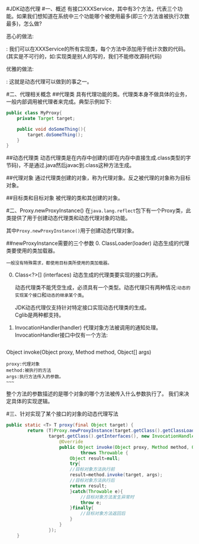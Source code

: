 #JDK动态代理
#一、概述
有接口XXXService，其中有3个方法，代表三个功能。如果我们想知道在系统中三个功能哪个被使用最多(即三个方法谁被执行次数最多)，怎么做?

恶心的做法:

: 我们可以在XXXService的所有实现类，每个方法中添加用于统计次数的代码。(其实是不可行的，如:实现类是别人的写的，我们不能修改源码代码)

优雅的做法:

: 这就是动态代理可以做到的事之一。

#二、代理相关概念
##代理类
具有代理功能的类。代理类本身不做具体的业务，一般内部调用被代理者来完成。典型示例如下:

~~~java
public class MyProxy{
	private Target target;

	public void doSomeThing(){
		target.doSomeThing();
	}
}
~~~

##动态代理类
动态代理类是在内存中创建的(即在内存中直接生成.class类型的字节码)，不是通过.java然后javac到.class这种方法生成。

##代理对象
通过代理类创建的对象，称为代理对象。反之被代理的对象称为目标对象。

##目标类和目标对象
被代理的类和其创建的对象。


#二、Proxy.newProxyInstance()
在`java.lang.reflect`包下有一个Proxy类，此类提供了用于创建动态代理类和动态代理对象的功能。

其中`Proxy.newProxyInstance()`用于创建动态代理对象。



##newProxyInstance需要的三个参数
0. ClassLoader(loader) 动态生成的代理类要使用的类加载器。

	一般没有特殊需求，都使用目标类所使用的类加载器。

0. Class<?>[] (interfaces) 动态生成的代理类要实现的接口列表。

	动态代理类不能凭空生成，必须具有一个类型。动态代理只有两种情况:`动态的实现某个接口`和`动态的继承某个类`。

	JDK动态代理仅支持针对特定接口实现动态代理类的生成。  
	Cglib是两种都支持。

0. InvocationHandler(handler) 代理对象方法被调用的通知处理。
	InvocationHandler接口中仅有一个方法:

	~~~java
Object invoke(Object proxy, Method method, Object[] args)  
	
	proxy:代理对象
	method:被执行的方法
	args:执行方法传入的参数。
	~~~
整个方法的参数描述的是哪个对象的哪个方法被传入什么参数执行了。	我们来决定具体的实现逻辑。

#三、针对实现了某个接口的对象的动态代理写法

~~~java
public static <T> T proxy(final Object target) {
		return (T)Proxy.newProxyInstance(target.getClass().getClassLoader(),
				target.getClass().getInterfaces(), new InvocationHandler() {
					@Override
					public Object invoke(Object proxy, Method method, Object[] args)
							throws Throwable {
						Object result=null;
						try{
						//目标对象方法执行前
						result=method.invoke(target, args);
						//目标对象方法执行后
						return result;
						}catch(Throwable e){
							//目标对象方法发生异常时
							throw e;
						}finally{
							//目标对象方法返回后
						}
					}
				});
	}
~~~




